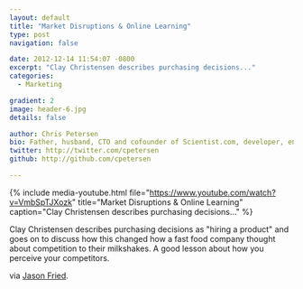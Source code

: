 ```yaml
---
layout: default
title: "Market Disruptions & Online Learning"
type: post
navigation: false

date: 2012-12-14 11:54:07 -0800
excerpt: "Clay Christensen describes purchasing decisions..."
categories:
  - Marketing

gradient: 2
image: header-6.jpg
details: false

author: Chris Petersen
bio: Father, husband, CTO and cofounder of Scientist.com, developer, entrepreneur and technologist.
twitter: http://twitter.com/cpetersen
github: http://github.com/cpetersen

---
```


{% include media-youtube.html file="https://www.youtube.com/watch?v=VmbSpTJXozk" title="Market Disruptions & Online Learning" caption="Clay Christensen describes purchasing decisions..." %}

Clay Christensen describes purchasing decisions as "hiring a product" and goes on to discuss how this changed how a fast food company thought about competition to their milkshakes. A good lesson about how you perceive your competitors.

via  [Jason Fried](https://twitter.com/jasonfried/status/279638214829023232).
